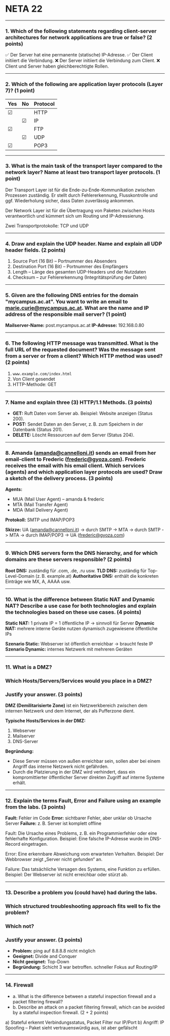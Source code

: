# NETA  22

---

### 1. Which of the following statements regarding client-server architectures for network applications are true or false? (2 points)

✅ Der Server hat eine permanente (statische) IP-Adresse.
✅ Der Client initiiert die Verbindung.
❌ Der Server initiiert die Verbindung zum Client.
❌ Client und Server haben gleichberechtigte Rollen.

---

### 2. Which of the following are application layer protocols (Layer 7)? (1 point)

| Yes | No | Protocol |
| --- | -- | -------- |
| ☑   |    | HTTP     |
|     | ☑  | IP       |
| ☑   |    | FTP      |
|     | ☑  | UDP      |
| ☑   |    | POP3     |

---

### 3. What is the main task of the transport layer compared to the network layer? Name at least two transport layer protocols. (1 point)


Der Transport Layer ist für die Ende-zu-Ende-Kommunikation zwischen Prozessen zuständig. 
Er stellt durch Fehlererkennung, Flusskontrolle und ggf. Wiederholung sicher, dass Daten zuverlässig ankommen.
	
Der Network Layer ist für die Übertragung von Paketen zwischen Hosts verantwortlich und kümmert sich um Routing und IP-Adressierung.
	
Zwei Transportprotokolle: TCP und UDP


---

### 4. Draw and explain the UDP header. Name and explain all UDP header fields. (2 points)

1. Source Port (16 Bit) – Portnummer des Absenders
2. Destination Port (16 Bit) – Portnummer des Empfängers
3. Length – Länge des gesamten UDP-Headers und der Nutzdaten
4. Checksum – zur Fehlererkennung (Integritätsprüfung der Daten)

---

### 5. Given are the following DNS entries for the domain "mycampus.ac.at". You want to write an email to [marie.curie@mycampus.ac.at](mailto:marie.curie@mycampus.ac.at). What are the name and IP address of the responsible mail server? (1 point)

**Mailserver-Name:** post.mycampus.ac.at
**IP-Adresse:** 192.168.0.80

---

### 6. The following HTTP message was transmitted. What is the full URL of the requested document? Was the message sent from a server or from a client? Which HTTP method was used? (2 points)

1. `www.example.com/index.html`
2. Von Client gesendet
3. HTTP-Methode: GET

---

### 7. Name and explain three (3) HTTP/1.1 Methods. (3 points)

* **GET:** Ruft Daten vom Server ab. Beispiel: Website anzeigen (Status 200).
* **POST:** Sendet Daten an den Server, z. B. zum Speichern in der Datenbank (Status 201).
* **DELETE:** Löscht Ressourcen auf dem Server (Status 204).

---

### 8. Amanda ([amanda@cannelloni.it](mailto:amanda@cannelloni.it)) sends an email from her email-client to Frederic ([frederic@gyoza.com](mailto:frederic@gyoza.com)). Frederic receives the email with his email client. Which services (agents) and which application layer protocols are used? Draw a sketch of the delivery process. (3 points)

**Agents:**

* MUA (Mail User Agent) – amanda & frederic
* MTA (Mail Transfer Agent)
* MDA (Mail Delivery Agent)

**Protokoll:** SMTP und IMAP/POP3

**Skizze:**
UA (amanda@cannelloni.it) -> durch SMTP -> MTA -> durch SMTP -> MTA -> durch IMAP/POP3 -> UA (frederic@gyoza.com)


---

### 9. Which DNS servers form the DNS hierarchy, and for which domains are these servers responsible? (2 points)

**Root DNS:** zuständig für .com, .de, .ru usw.
**TLD DNS:** zuständig für Top-Level-Domain (z. B. example.at)
**Authoritative DNS:** enthält die konkreten Einträge wie MX, A, AAAA usw.

---

### 10. What is the difference between Static NAT and Dynamic NAT? Describe a use case for both technologies and explain the technologies based on these use cases. (4 points)

**Static NAT:** 1 private IP = 1 öffentliche IP → sinnvoll für Server
**Dynamic NAT:** mehrere interne Geräte nutzen dynamisch zugewiesene öffentliche IPs

**Szenario Static:** Webserver ist öffentlich erreichbar → braucht feste IP
**Szenario Dynamic:** internes Netzwerk mit mehreren Geräten

---

### 11. What is a DMZ? 
### Which Hosts/Servers/Services would you place in a DMZ? 
### Justify your answer. (3 points)

**DMZ (Demilitarisierte Zone)** ist ein Netzwerkbereich zwischen dem internen Netzwerk und dem Internet, der als Pufferzone dient.

**Typische Hosts/Services in der DMZ:**

1. Webserver
2. Mailserver
3. DNS-Server

**Begründung:**
- Diese Server müssen von außen erreichbar sein, sollen aber bei einem Angriff das interne Netzwerk nicht gefährden. 
- Durch die Platzierung in der DMZ wird verhindert, dass ein kompromittierter öffentlicher Server direkten Zugriff auf interne Systeme erhält.


---

### 12. Explain the terms Fault, Error and Failure using an example from the labs. (3 points)

**Fault:** Fehler im Code
**Error:** sichtbarer Fehler, aber unklar ob Ursache Server
**Failure:** z. B. Server ist komplett offline

Fault: Die Ursache eines Problems, z. B. ein Programmierfehler oder eine fehlerhafte Konfiguration.
Beispiel: Eine falsche IP-Adresse wurde im DNS-Record eingetragen.

Error: Eine erkennbare Abweichung vom erwarteten Verhalten.
Beispiel: Der Webbrowser zeigt „Server nicht gefunden“ an.

Failure: Das tatsächliche Versagen des Systems, eine Funktion zu erfüllen.
Beispiel: Der Webserver ist nicht erreichbar oder stürzt ab.


---

### 13. Describe a problem you (could have) had during the labs. 
### Which structured troubleshooting approach fits well to fix the problem?
### Which not? 
### Justify your answer. (3 points)

- **Problem:** ping auf 8.8.8.8 nicht möglich
- **Geeignet:** Divide and Conquer
- **Nicht geeignet:** Top-Down
- **Begründung:** Schicht 3 war betroffen. schneller Fokus auf Routing/IP


---

### 14. Firewall 
- a. What is the difference between a stateful inspection firewall and a packet filtering firewall?
- b. Describe an attack on a packet filtering firewall, which can be avoided by a stateful inspection firewall. (2 + 2 points)

a) Stateful erkennt Verbindungsstatus, Packet Filter nur IP/Port
b) Angriff: IP Spoofing – Paket sieht vertrauenswürdig aus, ist aber gefälscht
